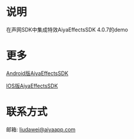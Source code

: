 # 说明
在声网SDK中集成特效AiyaEffectsSDK 4.0.7的demo

# 更多
[Android版AiyaEffectsSDK](https://github.com/aiyaapp/AiyaEffectsAndroid)

[IOS版AiyaEffectsSDK](https://github.com/aiyaapp/AiyaEffectsIOS)


# 联系方式
邮箱: <liudawei@aiyaapp.com>
